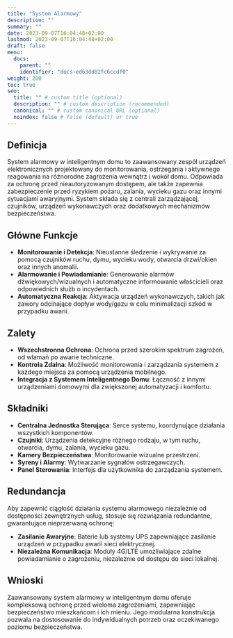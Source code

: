 ```yaml
---
title: "System Alarmowy"
description: ""
summary: ""
date: 2023-09-07T16:04:48+02:00
lastmod: 2023-09-07T16:04:48+02:00
draft: false
menu:
  docs:
    parent: ""
    identifier: "docs-ed63dd82fc6ccdf0"
weight: 200
toc: true
seo:
  title: "" # custom title (optional)
  description: "" # custom description (recommended)
  canonical: "" # custom canonical URL (optional)
  noindex: false # false (default) or true
---
```


## Definicja

System alarmowy w inteligentnym domu to zaawansowany zespół urządzeń elektronicznych projektowany do monitorowania, ostrzegania i aktywnego reagowania na różnorodne zagrożenia wewnątrz i wokół domu. Odpowiada za ochronę przed nieautoryzowanym dostępem, ale także zapewnia zabezpieczenie przed ryzykiem pożaru, zalania, wycieku gazu oraz innymi sytuacjami awaryjnymi. System składa się z centrali zarządzającej, czujników, urządzeń wykonawczych oraz dodatkowych mechanizmów bezpieczeństwa.

## Główne Funkcje

- **Monitorowanie i Detekcja**: Nieustanne śledzenie i wykrywanie za pomocą czujników ruchu, dymu, wycieku wody, otwarcia drzwi/okien oraz innych anomalii.
- **Alarmowanie i Powiadamianie**: Generowanie alarmów dźwiękowych/wizualnych i automatyczne informowanie właścicieli oraz odpowiednich służb o incydentach.
- **Automatyczna Reakcja**: Aktywacja urządzeń wykonawczych, takich jak zawory odcinające dopływ wody/gazu w celu minimalizacji szkód w przypadku awarii.

## Zalety

- **Wszechstronna Ochrona**: Ochrona przed szerokim spektrum zagrożeń, od włamań po awarie techniczne.
- **Kontrola Zdalna**: Możliwość monitorowania i zarządzania systemem z każdego miejsca za pomocą urządzenia mobilnego.
- **Integracja z Systemem Inteligentnego Domu**: Łączność z innymi urządzeniami domowymi dla zwiększonej automatyzacji i komfortu.

## Składniki

- **Centralna Jednostka Sterująca**: Serce systemu, koordynujące działania wszystkich komponentów.
- **Czujniki**: Urządzenia detekcyjne różnego rodzaju, w tym ruchu, otwarcia, dymu, zalania, wycieku gazu.
- **Kamery Bezpieczeństwa**: Monitorowanie wizualne przestrzeni.
- **Syreny i Alarmy**: Wytwarzanie sygnałów ostrzegawczych.
- **Panel Sterowania**: Interfejs dla użytkownika do zarządzania systemem.

## Redundancja

Aby zapewnić ciągłość działania systemu alarmowego niezależnie od dostępności zewnętrznych usług, stosuje się rozwiązania redundantne, gwarantujące nieprzerwaną ochronę:

- **Zasilanie Awaryjne**: Baterie lub systemy UPS zapewniające zasilanie urządzeń w przypadku awarii sieci elektrycznej.
- **Niezależna Komunikacja**: Moduły 4G/LTE umożliwiające zdalne powiadamianie o zagrożeniu, niezależnie od dostępu do sieci lokalnej.

## Wnioski

Zaawansowany system alarmowy w inteligentnym domu oferuje kompleksową ochronę przed wieloma zagrożeniami, zapewniając bezpieczeństwo mieszkańcom i ich mieniu. Jego modularna konstrukcja pozwala na dostosowanie do indywidualnych potrzeb oraz oczekiwanego poziomu bezpieczeństwa.
